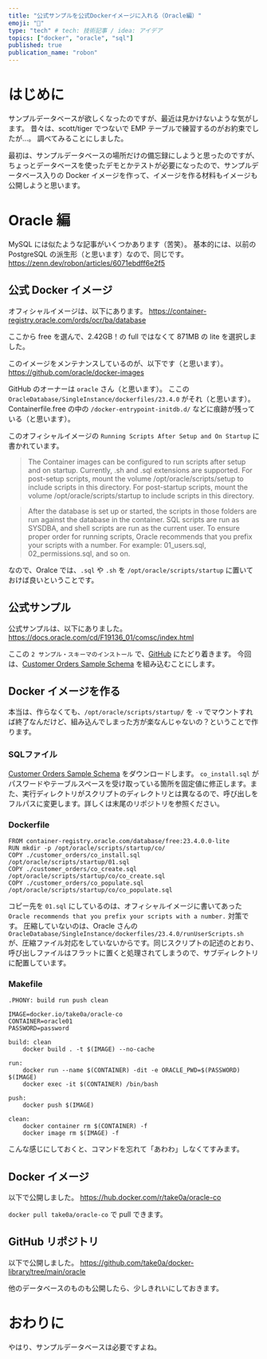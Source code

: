 ```yaml
---
title: "公式サンプルを公式Dockerイメージに入れる（Oracle編）"
emoji: "🦭"
type: "tech" # tech: 技術記事 / idea: アイデア
topics: ["docker", "oracle", "sql"]
published: true
publication_name: "robon"
---
```


# はじめに
サンプルデータベースが欲しくなったのですが、最近は見かけないような気がします。
昔々は、scott/tiger でつないで EMP テーブルで練習するのがお約束でしたが…。
調べてみることにしました。

最初は、サンプルデータベースの場所だけの備忘録にしようと思ったのですが、ちょっとデータベースを使ったデモとかテストが必要になったので、サンプルデータベース入りの Docker イメージを作って、イメージを作る材料もイメージも公開しようと思います。

# Oracle 編
MySQL には似たような記事がいくつかあります（苦笑）。
基本的には、以前の PostgreSQL の派生形（と思います）なので、同じです。
https://zenn.dev/robon/articles/6071ebdff6e2f5

## 公式 Docker イメージ
オフィシャルイメージは、以下にあります。
https://container-registry.oracle.com/ords/ocr/ba/database

ここから free を選んで、2.42GB！の full ではなくて 871MB の lite を選択しました。

このイメージをメンテナンスしているのが、以下です（と思います）。
https://github.com/oracle/docker-images

GitHub のオーナーは `oracle` さん（と思います）。
ここの `OracleDatabase/SingleInstance/dockerfiles/23.4.0` がそれ（と思います）。
Containerfile.free の中の `/docker-entrypoint-initdb.d/` などに痕跡が残っている（と思います）。

このオフィシャルイメージの `Running Scripts After Setup and On Startup` に書かれています。

> The Container images can be configured to run scripts after setup and on startup. Currently, .sh and .sql extensions are supported. For post-setup scripts, mount the volume /opt/oracle/scripts/setup to include scripts in this directory. For post-startup scripts, mount the volume /opt/oracle/scripts/startup to include scripts in this directory.

> After the database is set up or started, the scripts in those folders are run against the database in the container. SQL scripts are run as SYSDBA, and shell scripts are run as the current user. To ensure proper order for running scripts, Oracle recommends that you prefix your scripts with a number. For example: 01_users.sql, 02_permissions.sql, and so on.

なので、Oralce では、`.sql` や `.sh` を `/opt/oracle/scripts/startup` に置いておけば良いということです。

## 公式サンプル
公式サンプルは、以下にありました。
https://docs.oracle.com/cd/F19136_01/comsc/index.html

ここの `2 サンプル・スキーマのインストール` で、[GitHub](https://github.com/oracle-samples/db-sample-schemas) にたどり着きます。
今回は、[Customer Orders Sample Schema](https://github.com/oracle-samples/db-sample-schemas/tree/main/customer_orders) を組み込むことにします。


## Docker イメージを作る
本当は、作らなくても、`/opt/oracle/scripts/startup/` を `-v` でマウントすれば終了なんだけど、組み込んでしまった方が楽なんじゃないの？ということで作ります。

### SQLファイル
[Customer Orders Sample Schema](https://github.com/oracle-samples/db-sample-schemas/tree/main/customer_orders) をダウンロードします。
`co_install.sql` がパスワードやテーブルスペースを受け取っている箇所を固定値に修正します。また、実行ディレクトリがスクリプトのディレクトリとは異なるので、呼び出しをフルパスに変更します。詳しくは末尾のリポジトリを参照ください。

### Dockerfile
```dockerfile: Dockerfile
FROM container-registry.oracle.com/database/free:23.4.0.0-lite
RUN mkdir -p /opt/oracle/scripts/startup/co/
COPY ./customer_orders/co_install.sql /opt/oracle/scripts/startup/01.sql
COPY ./customer_orders/co_create.sql /opt/oracle/scripts/startup/co/co_create.sql
COPY ./customer_orders/co_populate.sql /opt/oracle/scripts/startup/co/co_populate.sql
```
コピー先を `01.sql` にしているのは、オフィシャルイメージに書いてあった `Oracle recommends that you prefix your scripts with a number.` 対策です。
圧縮していないのは、Oracle さんの `OracleDatabase/SingleInstance/dockerfiles/23.4.0/runUserScripts.sh` が、圧縮ファイル対応をしていないからです。同じスクリプトの記述のとおり、呼び出しファイルはフラットに置くと処理されてしまうので、サブディレクトリに配置しています。

### Makefile
```makefile: Makefile
.PHONY: build run push clean

IMAGE=docker.io/take0a/oracle-co
CONTAINER=oracle01
PASSWORD=password

build: clean
	docker build . -t $(IMAGE) --no-cache

run:
	docker run --name $(CONTAINER) -dit -e ORACLE_PWD=$(PASSWORD) $(IMAGE)
	docker exec -it $(CONTAINER) /bin/bash

push:
	docker push $(IMAGE)

clean:
	docker container rm $(CONTAINER) -f
	docker image rm $(IMAGE) -f
```
こんな感じにしておくと、コマンドを忘れて「あわわ」しなくてすみます。

## Docker イメージ
以下で公開しました。
https://hub.docker.com/r/take0a/oracle-co

`docker pull take0a/oracle-co` で pull できます。

## GitHub リポジトリ
以下で公開しました。
https://github.com/take0a/docker-library/tree/main/oracle

他のデータベースのものも公開したら、少しきれいにしておきます。

# おわりに
やはり、サンプルデータベースは必要ですよね。
